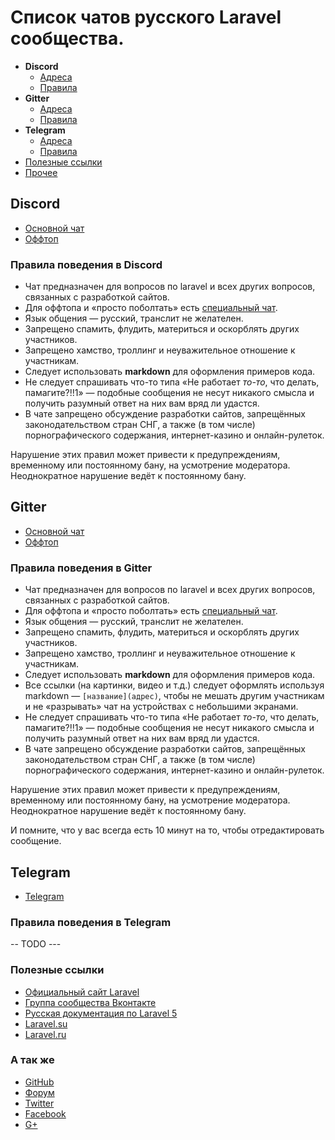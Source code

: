 # Список чатов русского Laravel сообщества.

- **Discord**
  - [Адреса](#discord)
  - [Правила](#%D0%9F%D1%80%D0%B0%D0%B2%D0%B8%D0%BB%D0%B0-%D0%BF%D0%BE%D0%B2%D0%B5%D0%B4%D0%B5%D0%BD%D0%B8%D1%8F-%D0%B2-discord)
- **Gitter**
  - [Адреса](#gitter)
  - [Правила](#%D0%9F%D1%80%D0%B0%D0%B2%D0%B8%D0%BB%D0%B0-%D0%BF%D0%BE%D0%B2%D0%B5%D0%B4%D0%B5%D0%BD%D0%B8%D1%8F-%D0%B2-gitter)
- **Telegram**
  - [Адреса](#telegram)
  - [Правила](#%D0%9F%D1%80%D0%B0%D0%B2%D0%B8%D0%BB%D0%B0-%D0%BF%D0%BE%D0%B2%D0%B5%D0%B4%D0%B5%D0%BD%D0%B8%D1%8F-%D0%B2-telegram)
- [Полезные ссылки](#%D0%9F%D0%BE%D0%BB%D0%B5%D0%B7%D0%BD%D1%8B%D0%B5-%D1%81%D1%81%D1%8B%D0%BB%D0%BA%D0%B8)
- [Прочее](#%D0%90-%D1%82%D0%B0%D0%BA-%D0%B6%D0%B5)

## Discord

- [Основной чат](https://discord.gg/mrkXUzV)
- [Оффтоп](https://discord.gg/c8gJfed)

### Правила поведения в Discord

- Чат предназначен для вопросов по laravel и всех других вопросов, связанных с разработкой сайтов.
- Для оффтопа и «просто поболтать» есть [специальный чат](https://discord.gg/c8gJfed).
- Язык общения — русский, транслит не желателен.
- Запрещено спамить, флудить, материться и оскорблять других участников.
- Запрещено хамство, троллинг и неуважительное отношение к участникам.
- Следует использовать **markdown** для оформления примеров кода.
- Не следует спрашивать что-то типа «Не работает *то-то*, что делать, памагите?!!1» — подобные сообщения не несут никакого смысла и получить разумный ответ на них вам вряд ли удастся.
- В чате запрещено обсуждение разработки сайтов, запрещённых законодательством стран СНГ, а также (в том числе) порнографического содержания, интернет-казино и онлайн-рулеток.

Нарушение этих правил может привести к предупреждениям, временному или постоянному бану, на усмотрение модератора.
Неоднократное нарушение ведёт к постоянному бану.

## Gitter

- [Основной чат](https://gitter.im/LaravelRUS/chat)
- [Оффтоп](https://gitter.im/LaravelRUS/offtop)

### Правила поведения в Gitter

- Чат предназначен для вопросов по laravel и всех других вопросов, связанных с разработкой сайтов.
- Для оффтопа и «просто поболтать» есть [специальный чат](https://gitter.im/LaravelRUS/offtop).
- Язык общения — русский, транслит не желателен.
- Запрещено спамить, флудить, материться и оскорблять других участников.
- Запрещено хамство, троллинг и неуважительное отношение к участникам.
- Следует использовать **markdown** для оформления примеров кода.
- Все ссылки (на картинки, видео и т.д.) следует оформлять используя markdown — `[название](адрес)`, чтобы не мешать другим участникам и не «разрывать» чат на устройствах с небольшими экранами.
- Не следует спрашивать что-то типа «Не работает *то-то*, что делать, памагите?!!1» — подобные сообщения не несут никакого смысла и получить разумный ответ на них вам вряд ли удастся.
- В чате запрещено обсуждение разработки сайтов, запрещённых законодательством стран СНГ, а также (в том числе) порнографического содержания, интернет-казино и онлайн-рулеток.

Нарушение этих правил может привести к предупреждениям, временному или постоянному бану, на усмотрение модератора.
Неоднократное нарушение ведёт к постоянному бану.

И помните, что у вас всегда есть 10 минут на то, чтобы отредактировать сообщение.

## Telegram

- [Telegram](https://t.me/laravelrus)

### Правила поведения в Telegram

-- TODO ---

### Полезные ссылки

- [Официальный сайт Laravel](https://laravel.com)
- [Группа сообщества Вконтакте](https://vk.com/laravel_rus)
- [Русская документация по Laravel 5](http://laravel.su/docs/5.4)
- [Laravel.su](http://laravel.su)
- [Laravel.ru](https://laravel.ru)

### А так же

- [GitHub](https://github.com/LaravelRUS)
- [Форум](https://laravel.ru/forum)
- [Twitter](https://twitter.com/LaravelRUS)
- [Facebook](https://www.facebook.com/LaravelRus)
- [G+](https://plus.google.com/communities/101989042587233170707)
